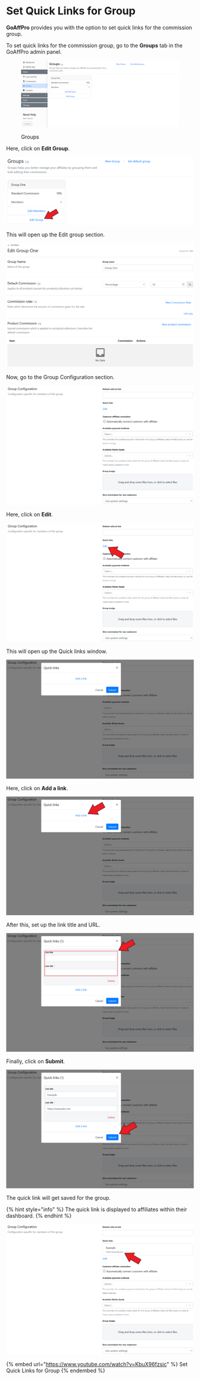 # Set Quick Links for Group

**GoAffPro** provides you with the option to set quick links for the commission group.

To set quick links for the commission group, go to the **Groups** tab in the GoAffPro admin panel.

<figure><img src="../../.gitbook/assets/image (175).png" alt=""><figcaption><p>Groups</p></figcaption></figure>

Here, click on **Edit Group**.

![Click on Edit Group](<../../.gitbook/assets/Screenshot 2022-05-30 011223.png>)

This will open up the Edit group section.

![Edit Group](<../../.gitbook/assets/image (2327).png>)

Now, go to the Group Configuration section.

![Group Configuration](<../../.gitbook/assets/image (956).png>)

Here, click on **Edit**.&#x20;

![Click on Edit](<../../.gitbook/assets/Screenshot 2022-05-30 011514.png>)

This will open up the Quick links window.

![Quick links](<../../.gitbook/assets/image (2538).png>)

Here, click on **Add a link**.

![Click on Add a link](<../../.gitbook/assets/Screenshot 2022-05-30 011713.png>)

After this, set up the link title and URL.

![Set up link title and URL](<../../.gitbook/assets/Screenshot 2022-05-30 011933.png>)

Finally, click on **Submit**.

![Click on Submit](<../../.gitbook/assets/Screenshot 2022-05-30 012353.png>)

The quick link will get saved for the group.&#x20;

{% hint style="info" %}
The quick link is displayed to affiliates within their dashboard.
{% endhint %}

![](<../../.gitbook/assets/Screenshot 2022-05-30 013231.png>)

{% embed url="https://www.youtube.com/watch?v=KbuX96fzsic" %}
Set Quick Links for Group
{% endembed %}
